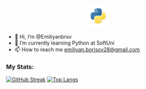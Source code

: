 <p align="center">
<img src="https://raw.githubusercontent.com/github/explore/80688e429a7d4ef2fca1e82350fe8e3517d3494d/topics/python/python.png" alt="Python" height="60" style="vertical-align:top; margin:4px">
</p>

- 👋 Hi, I’m @Emiliyanbrsv
- 🌱 I’m currently learning Python at SoftUni
- 📫 How to reach me emiliyan.borisov28@gmail.com




### My Stats:
[![GitHub Streak](http://github-readme-streak-stats.herokuapp.com?user=Emiliyanbrsv&theme=dark&background=000000)](https://git.io/streak-stats)
[![Top Langs](https://github-readme-stats.vercel.app/api/top-langs/?username=Emiliyanbrsv&layout=compact&theme=vision-friendly-dark)](https://github.com/anuraghazra/github-readme-stats)



<!---
Emiliyanbrsv/Emiliyanbrsv is a ✨ special ✨ repository because its `README.md` (this file) appears on your GitHub profile.
You can click the Preview link to take a look at your changes.
--->
